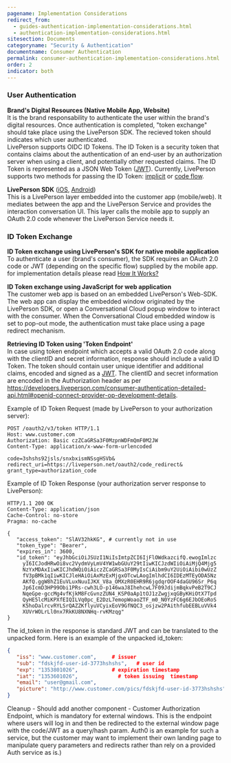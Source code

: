 ```yaml
---
pagename: Implementation Considerations
redirect_from:
  - guides-authentication-implementation-considerations.html
  - authentication-implementation-considerations.html
sitesection: Documents
categoryname: "Security & Authentication"
documentname: Consumer Authentication
permalink: consumer-authentication-implementation-considerations.html
order: 2
indicator: both
---
```


### User Authentication 

**Brand's Digital Resources (Native Mobile App, Website)**  
It is the brand responsability to authenticate the user within the brand's digital resources. Once authentication is completed, "token exchange" should take place using the LivePerson SDK. The recieved token should indicates which user authenticated.  
LivePerson supports OIDC ID Tokens. The ID Token is a security token that contains claims about the authentication of an end-user by an authorization server when using a client, and potentially other requested claims. The ID Token is represented as a JSON Web Token ([JWT](https://openid.net/specs/openid-connect-core-1_0.html)).
Currently, LivePerson supports two methods for passing the ID Token: [implicit](https://oauth.net/2/grant-types/implicit/) or [code flow](https://oauth.net/2/grant-types/authorization-code/).

**LivePerson SDK** ([iOS](https://developers.liveperson.com/mobile-app-messaging-sdk-for-ios-overview.html), [Android](https://developers.liveperson.com/mobile-app-messaging-sdk-for-android-overview.html))  
This is a LivePerson layer embedded into the customer app (mobile/web). It mediates between the app and the LivePerson Service and provides the interaction conversation UI. This layer calls the mobile app to supply an OAuth 2.0 code whenever the LivePerson Service needs it.


### ID Token Exchange

**ID Token exchange using LivePerson's SDK for native mobile application**  
To authenticate a user (brand's consumer), the SDK requires an OAuth 2.0 code or JWT (depending on the specific flow) supplied by the mobile app. for implementation details please read [How It Works?](.....)

**ID Token exchange using JavaScript for web application**  
The customer web app is based on an embedded LivePerson's Web-SDK. The web app can display the embedded window originated by the LivePerson SDK, or open a Conversational Cloud popup window to interact with the consumer. When the Conversational Cloud embedded window is set to pop-out mode, the authentication must take place using a page redirect mechanism.


**Retrieving ID Token using 'Token Endpoint'**  
In case using token endpoint which accepts a valid OAuth 2.0 code along with the clientID and secret information, response should include a valid ID Token. The token should contain user unique identifier and additional claims, encoded and signed as a [JWT](https://tools.ietf.org/html/rfc7519). The clientID and secret information are encoded in
the Authorization header as per https://developers.liveperson.com/consumer-authentication-detailed-api.html#openid-connect-provider-op-development-details.

Example of ID Token Request (made by LivePerson to your authorization server):

```http
POST /oauth2/v3/token HTTP/1.1
Host: www.customer.com
Authorization: Basic czZCaGRSa3F0MzpnWDFmQmF0M2JW
Content-Type: application/x-www-form-urlencoded

code=3shshs92jsls/snxbxismNSsgHSVb&
redirect_uri=https://liveperson.net/oauth2/code_redirect&
grant_type=authorization_code
```

Example of ID Token Response (your authorization server response to LivePerson):

```http
HTTP/1.1 200 OK
Content-Type: application/json
Cache-Control: no-store
Pragma: no-cache

{
   "access_token": "SlAV32hkKG", # currently not in use
   "token_type": "Bearer",
   "expires_in": 3600,
   "id_token": "eyJhbGciOiJSUzI1NiIsImtpZCI6IjFlOWdkazcifQ.ewogImlzc
     yI6ICJodHRwOi8vc2VydmVyLmV4YW1wbGUuY29tIiwKICJzdWIiOiAiMjQ4Mjg5
     NzYxMDAxIiwKICJhdWQiOiAiczZCaGRSa3F0MyIsCiAibm9uY2UiOiAibi0wUzZ
     fV3pBMk1qIiwKICJleHAiOiAxMzExMjgxOTcwLAogImlhdCI6IDEzMTEyODA5Nz
     AKfQ.ggW8hZ1EuVLuxNuuIJKX_V8a_OMXzR0EHR9R6jgdqrOOF4daGU96Sr_P6q
     Jp6IcmD3HP99Obi1PRs-cwh3LO-p146waJ8IhehcwL7F09JdijmBqkvPeB2T9CJ
     NqeGpe-gccMg4vfKjkM8FcGvnzZUN4_KSP0aAp1tOJ1zZwgjxqGByKHiOtX7Tpd
     QyHE5lcMiKPXfEIQILVq0pc_E2DzL7emopWoaoZTF_m0_N0YzFC6g6EJbOEoRoS
     K5hoDalrcvRYLSrQAZZKflyuVCyixEoV9GfNQC3_osjzw2PAithfubEEBLuVVk4
     XUVrWOLrLl0nx7RkKU8NXNHq-rvKMzqg"
}

```

The id_token in the response is standard JWT and can be translated to the unpacked form. Here is an example of the unpacked id_token:

```json
{
   "iss": "www.customer.com",     # issuer
   "sub": "fdskjfd-user-id-3773hshshs",   # user id
   "exp": "1353801026",           # expiration timestamp
   "iat": "1353601026",             # token issuing  timestamp
   "email": "user@gmail.com",
   "picture": "http://www.customer.com/pics/fdskjfd-user-id-3773hshshs"
}
```

<div class="hide">Cleanup - Should add another component - Customer Authorization Endpoint, which is mandatory for external windows. This is the endpoint where users will log in and then be redirected to the external window page with the code/JWT as a query/hash param. Auth0 is an example for such a service, but the customer may want to implement their own landing page to manipulate query parameters and redirects rather than rely on a provided Auth service as is.)</div>


